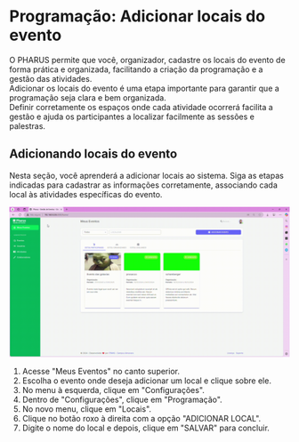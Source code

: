 # Programação: Adicionar locais do evento

O PHARUS permite que você, organizador, cadastre os locais do evento de forma prática e organizada, facilitando a criação da programação e a gestão das atividades.                         
Adicionar os locais do evento é uma etapa importante para garantir que a programação seja clara e bem organizada.                                                  
Definir corretamente os espaços onde cada atividade ocorrerá facilita a gestão e ajuda os participantes a localizar facilmente as sessões e palestras.

## Adicionando locais do evento
Nesta seção, você aprenderá a adicionar locais ao sistema. 
Siga as etapas indicadas para cadastrar as informações corretamente, associando cada local às atividades específicas do evento.

![](./images/ADDlocalEvento.gif)

1. Acesse "Meus Eventos" no canto superior.
2. Escolha o evento onde deseja adicionar um local e clique sobre ele.
3. No menu à esquerda, clique em "Configurações".
4. Dentro de "Configurações", clique em "Programação".
5. No novo menu, clique em "Locais".
6. Clique no botão roxo à direita com a opção "ADICIONAR LOCAL".
7. Digite o nome do local e depois, clique em "SALVAR" para concluir.

